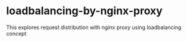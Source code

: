 # loadbalancing-by-nginx-proxy
This explores request distribution with nginx proxy using loadbalancing concept
